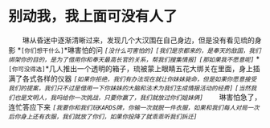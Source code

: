 # 别动我，我上面可没有人了
&emsp;&emsp;琳从昏迷中逐渐清晰过来，发现几个大汉围在自己身边，但是没有看见琉的身影
*```[你们想干什么]```*琳害怕的问
*```[没什么可害怕的]```*
*```[我们是京都来的，是奉天的敌国，我们绑架你的目的，是为了借用你和奉天最高长官的关系，帮我们搜集情报]```*
*```[那如果我不愿意呢]```*
*```[你可没得选]```*几人推出一个透明的箱子，琉被蒙上眼睛五花大绑关在里面，身上插满了各式各样的仪器
*```[如果你拒绝，我们有办法现在就让你妹妹毙命，但是如果你愿意接受我们的提案，我们只不过是借用一下你妹妹的大脑和法术为我们生成情报活动的经费]```*
*```[当然我们也是文明人，我吗给你一次挑战，只要你赢了，我们就放过你们姐妹俩]```*
&emsp;&emsp;琳害怕急了，连忙答应下来
*```[我要你和我们玩KARDS牌，你输一次就脱一件衣服，如果和我们每人对局一次后你身上还有衣服，我们就放了你们，如果你投降了就乖乖听我们拆迁]```*

